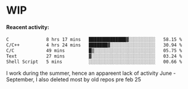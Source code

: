 # WIP

#### Reacent activity:
<!--START_SECTION:waka-->

```txt
C              8 hrs 17 mins   ██████████████▓░░░░░░░░░░   58.15 %
C/C++          4 hrs 24 mins   ███████▓░░░░░░░░░░░░░░░░░   30.94 %
C/C            49 mins         █▒░░░░░░░░░░░░░░░░░░░░░░░   05.75 %
Text           27 mins         ▓░░░░░░░░░░░░░░░░░░░░░░░░   03.24 %
Shell Script   5 mins          ░░░░░░░░░░░░░░░░░░░░░░░░░   00.66 %
```

<!--END_SECTION:waka-->

I work during the summer, hence an appareent lack of activity June - September, I also deleted most by old repos pre feb 25
